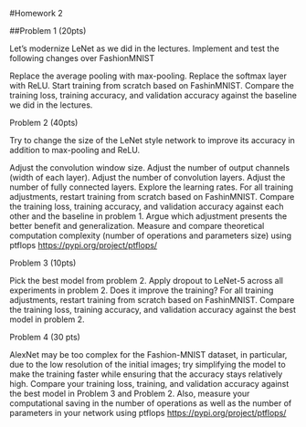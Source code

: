 #Homework 2

##Problem 1 (20pts)

Let’s modernize LeNet as we did in the lectures. Implement and test the following changes over FashionMNIST

Replace the average pooling with max-pooling.
Replace the softmax layer with ReLU.
Start training from scratch based on FashinMNIST. Compare the training loss, training accuracy, and validation accuracy against the baseline we did in the lectures.

 

Problem 2 (40pts)

Try to change the size of the LeNet style network to improve its accuracy in addition to max-pooling and ReLU.

Adjust the convolution window size.
Adjust the number of output channels (width of each layer).
Adjust the number of convolution layers.
Adjust the number of fully connected layers.
Explore the learning rates.
For all training adjustments, restart training from scratch based on FashinMNIST. Compare the training loss, training accuracy, and validation accuracy against each other and the baseline in problem 1. Argue which adjustment presents the better benefit and generalization. Measure and compare theoretical computation complexity (number of operations and parameters size) using ptflops https://pypi.org/project/ptflops/

 

Problem 3 (10pts)

Pick the best model from problem 2. Apply dropout to LeNet-5 across all experiments in problem 2. Does it improve the training? For all training adjustments, restart training from scratch based on FashinMNIST. Compare the training loss, training accuracy, and validation accuracy against the best model in problem 2.

 

Problem 4 (30 pts)

AlexNet may be too complex for the Fashion-MNIST dataset, in particular, due to the low resolution of the initial images; try simplifying the model to make the training faster while ensuring that the accuracy stays relatively high. Compare your training loss, training, and validation accuracy against the best model in Problem 3 and Problem 2. Also, measure your computational saving in the number of operations as well as the number of parameters in your network using ptflops https://pypi.org/project/ptflops/
